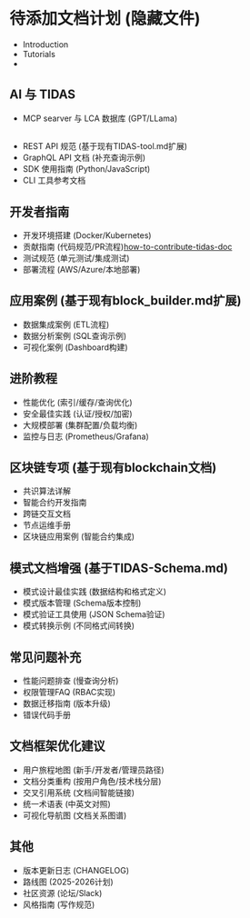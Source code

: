 # 待添加文档计划 (隐藏文件)

- Introduction
- Tutorials
-

## AI 与 TIDAS

- MCP searver 与 LCA 数据库 (GPT/LLama)

##

- REST API 规范 (基于现有TIDAS-tool.md扩展)
- GraphQL API 文档 (补充查询示例)
- SDK 使用指南 (Python/JavaScript)
- CLI 工具参考文档

## 开发者指南

- 开发环境搭建 (Docker/Kubernetes)
- 贡献指南 (代码规范/PR流程)[how-to-contribute-tidas-doc](how-to-contribute-tidas-doc)
- 测试规范 (单元测试/集成测试)
- 部署流程 (AWS/Azure/本地部署)

## 应用案例 (基于现有block_builder.md扩展)

- 数据集成案例 (ETL流程)
- 数据分析案例 (SQL查询示例)
- 可视化案例 (Dashboard构建)

## 进阶教程

- 性能优化 (索引/缓存/查询优化)
- 安全最佳实践 (认证/授权/加密)
- 大规模部署 (集群配置/负载均衡)
- 监控与日志 (Prometheus/Grafana)

## 区块链专项 (基于现有blockchain文档)

- 共识算法详解
- 智能合约开发指南
- 跨链交互文档
- 节点运维手册
- 区块链应用案例 (智能合约集成)

## 模式文档增强 (基于TIDAS-Schema.md)

- 模式设计最佳实践 (数据结构和格式定义)
- 模式版本管理 (Schema版本控制)
- 模式验证工具使用 (JSON Schema验证)
- 模式转换示例 (不同格式间转换)

## 常见问题补充

- 性能问题排查 (慢查询分析)
- 权限管理FAQ (RBAC实现)
- 数据迁移指南 (版本升级)
- 错误代码手册

## 文档框架优化建议

- 用户旅程地图 (新手/开发者/管理员路径)
- 文档分类重构 (按用户角色/技术栈分层)
- 交叉引用系统 (文档间智能链接)
- 统一术语表 (中英文对照)
- 可视化导航图 (文档关系图谱)

## 其他

- 版本更新日志 (CHANGELOG)
- 路线图 (2025-2026计划)
- 社区资源 (论坛/Slack)
- 风格指南 (写作规范)

